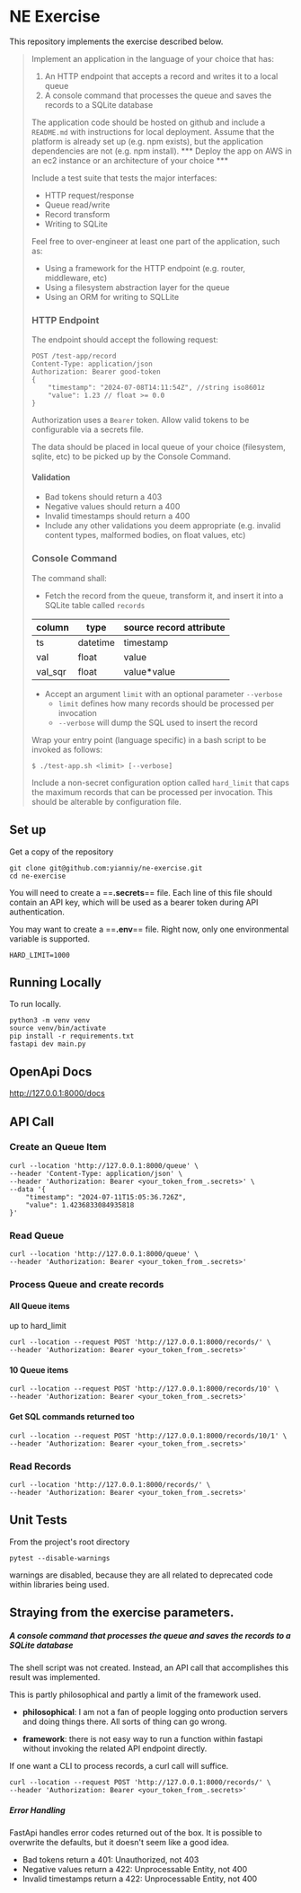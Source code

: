 # NE Exercise

This repository implements the exercise described below.

> Implement an application in the language of your choice that has:
> 
> 1) An HTTP endpoint that accepts a record and writes it to a local queue
> 2) A console command that processes the queue and saves the records to a SQLite database
> 
> The application code should be hosted on github and include a `README.md` with instructions for local deployment.
> Assume that the platform is already set up (e.g. npm exists), but the application dependencies are not (e.g. npm
> install).
> *** Deploy the app on AWS in an ec2 instance or an architecture of your choice ***
> 
> Include a test suite that tests the major interfaces:
> 
> * HTTP request/response
> * Queue read/write
> * Record transform
> * Writing to SQLite
> 
> Feel free to over-engineer at least one part of the application, such as:
> 
> * Using a framework for the HTTP endpoint (e.g. router, middleware, etc)
> * Using a filesystem abstraction layer for the queue
> * Using an ORM for writing to SQLLite
> 
> ### HTTP Endpoint
> 
> The endpoint should accept the following request:
> 
> ```
> POST /test-app/record
> Content-Type: application/json
> Authorization: Bearer good-token
> {
>     "timestamp": "2024-07-08T14:11:54Z", //string iso8601z
>     "value": 1.23 // float >= 0.0
> }
> ```
> 
> Authorization uses a `Bearer` token. Allow valid tokens to be configurable via a secrets file.
> 
> The data should be placed in local queue of your choice (filesystem, sqlite, etc) to be picked up by the Console
> Command.
> 
> #### Validation
> 
> * Bad tokens should return a 403
> * Negative values should return a 400
> * Invalid timestamps should return a 400
> * Include any other validations you deem appropriate (e.g. invalid content types, malformed bodies, on float values,
>   etc)
> 
> ### Console Command
> 
> The command shall:
> 
> * Fetch the record from the queue, transform it, and insert it into a SQLite table called `records`
> 
> | column  | type     | source record attribute |
> |---------|----------|-------------------------|
> | ts      | datetime | timestamp               |
> | val     | float    | value                   |
> | val_sqr | float    | value*value             |
> 
> * Accept an argument `limit` with an optional parameter `--verbose`
>     * `limit` defines how many records should be processed per invocation
>     * `--verbose` will dump the SQL used to insert the record
> 
> Wrap your entry point (language specific) in a bash script to be invoked as follows:
> 
> `$ ./test-app.sh <limit> [--verbose]`
> 
> Include a non-secret configuration option called `hard_limit` that caps the maximum records that can be processed per
> invocation. This should be alterable by configuration file.

## Set up

Get a copy of the repository
```
git clone git@github.com:yianniy/ne-exercise.git
cd ne-exercise
```

You will need to create a ==**.secrets**== file. Each line of this file should contain an API key, which will be used as a bearer token during API authentication.

You may want to create a ==**.env**== file. Right now, only one environmental variable is supported.

```
HARD_LIMIT=1000
```

## Running Locally

To run locally.

```
python3 -m venv venv
source venv/bin/activate
pip install -r requirements.txt
fastapi dev main.py
```

## OpenApi Docs

http://127.0.0.1:8000/docs

## API Call

### Create an Queue Item

```
curl --location 'http://127.0.0.1:8000/queue' \
--header 'Content-Type: application/json' \
--header 'Authorization: Bearer <your_token_from_.secrets>' \
--data '{
    "timestamp": "2024-07-11T15:05:36.726Z",
    "value": 1.4236833084935818
}'
```

### Read Queue
```
curl --location 'http://127.0.0.1:8000/queue' \
--header 'Authorization: Bearer <your_token_from_.secrets>'
```

### Process Queue and create records

#### All Queue items
up to hard_limit

```
curl --location --request POST 'http://127.0.0.1:8000/records/' \
--header 'Authorization: Bearer <your_token_from_.secrets>'
```

#### 10 Queue items

```
curl --location --request POST 'http://127.0.0.1:8000/records/10' \
--header 'Authorization: Bearer <your_token_from_.secrets>'
```

#### Get SQL commands returned too

```
curl --location --request POST 'http://127.0.0.1:8000/records/10/1' \
--header 'Authorization: Bearer <your_token_from_.secrets>'
```

### Read Records

```
curl --location 'http://127.0.0.1:8000/records/' \
--header 'Authorization: Bearer <your_token_from_.secrets>'
```

## Unit Tests

From the project's root directory

```
pytest --disable-warnings
```

warnings are disabled, because they are all related to deprecated code within libraries being used.

## Straying from the exercise parameters.

##### A console command that processes the queue and saves the records to a SQLite database

The shell script was not created. Instead, an API call that accomplishes this result was implemented.

This is partly philosophical and partly a limit of the framework used.

- **philosophical**: I am not a fan of people logging onto production servers and doing things there. All sorts of thing can go wrong.

- **framework**: there is not easy way to run a function within fastapi without invoking the related API endpoint directly.

If one want a CLI to process records, a curl call will suffice.

```
curl --location --request POST 'http://127.0.0.1:8000/records/' \
--header 'Authorization: Bearer <your_token_from_.secrets>'
```

##### Error Handling

FastApi handles error codes returned out of the box. It is possible to overwrite the defaults, but it doesn't seem like a good idea.

- Bad tokens return a 401: Unauthorized, not 403
- Negative values return a 422: Unprocessable Entity, not 400
- Invalid timestamps return a 422: Unprocessable Entity, not 400
